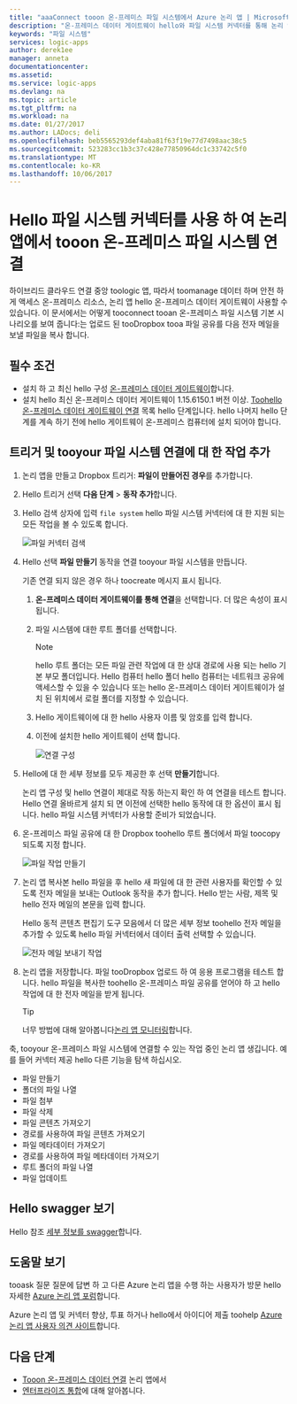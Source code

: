 ```yaml
---
title: "aaaConnect tooon 온-프레미스 파일 시스템에서 Azure 논리 앱 | Microsoft Docs"
description: "온-프레미스 데이터 게이트웨이 hello와 파일 시스템 커넥터를 통해 논리 앱 워크플로에서 tooon 온-프레미스 파일 시스템 연결"
keywords: "파일 시스템"
services: logic-apps
author: derek1ee
manager: anneta
documentationcenter: 
ms.assetid: 
ms.service: logic-apps
ms.devlang: na
ms.topic: article
ms.tgt_pltfrm: na
ms.workload: na
ms.date: 01/27/2017
ms.author: LADocs; deli
ms.openlocfilehash: beb5565293def4aba81f63f19e77d7498aac38c5
ms.sourcegitcommit: 523283cc1b3c37c428e77850964dc1c33742c5f0
ms.translationtype: MT
ms.contentlocale: ko-KR
ms.lasthandoff: 10/06/2017
---
```

# <a name="connect-tooon-premises-file-systems-from-logic-apps-with-hello-file-system-connector"></a>Hello 파일 시스템 커넥터를 사용 하 여 논리 앱에서 tooon 온-프레미스 파일 시스템 연결

하이브리드 클라우드 연결 중앙 toologic 앱, 따라서 toomanage 데이터 하며 안전 하 게 액세스 온-프레미스 리소스, 논리 앱 hello 온-프레미스 데이터 게이트웨이 사용할 수 있습니다. 이 문서에서는 어떻게 tooconnect tooan 온-프레미스 파일 시스템 기본 시나리오를 보여 줍니다:는 업로드 된 tooDropbox tooa 파일 공유를 다음 전자 메일을 보낼 파일을 복사 합니다.

## <a name="prerequisites"></a>필수 조건

- 설치 하 고 최신 hello 구성 [온-프레미스 데이터 게이트웨이](https://www.microsoft.com/download/details.aspx?id=53127)합니다.
- 설치 hello 최신 온-프레미스 데이터 게이트웨이 1.15.6150.1 버전 이상. [Toohello 온-프레미스 데이터 게이트웨이 연결](http://aka.ms/logicapps-gateway) 목록 hello 단계입니다. hello 나머지 hello 단계를 계속 하기 전에 hello 게이트웨이 온-프레미스 컴퓨터에 설치 되어야 합니다.

## <a name="add-trigger-and-actions-for-connecting-tooyour-file-system"></a>트리거 및 tooyour 파일 시스템 연결에 대 한 작업 추가

1. 논리 앱을 만들고 Dropbox 트리거: **파일이 만들어진 경우**를 추가합니다. 
2. Hello 트리거 선택 **다음 단계** > **동작 추가**합니다. 
3. Hello 검색 상자에 입력 `file system` hello 파일 시스템 커넥터에 대 한 지원 되는 모든 작업을 볼 수 있도록 합니다.

   ![파일 커넥터 검색](media/logic-apps-using-file-connector/search-file-connector.png)

2. Hello 선택 **파일 만들기** 동작을 연결 tooyour 파일 시스템을 만듭니다.

   기존 연결 되지 않은 경우 하나 toocreate 메시지 표시 됩니다.

   1. **온-프레미스 데이터 게이트웨이를 통해 연결**을 선택합니다. 더 많은 속성이 표시됩니다.
   2. 파일 시스템에 대한 루트 폴더를 선택합니다.
      
       > [!NOTE]
       > hello 루트 폴더는 모든 파일 관련 작업에 대 한 상대 경로에 사용 되는 hello 기본 부모 폴더입니다. Hello 컴퓨터 hello 폴더 hello 컴퓨터는 네트워크 공유에 액세스할 수 있을 수 있습니다 또는 hello 온-프레미스 데이터 게이트웨이가 설치 된 위치에서 로컬 폴더를 지정할 수 있습니다.

   3. Hello 게이트웨이에 대 한 hello 사용자 이름 및 암호를 입력 합니다.
   4. 이전에 설치한 hello 게이트웨이 선택 합니다.

       ![연결 구성](media/logic-apps-using-file-connector/create-file.png)

3. Hello에 대 한 세부 정보를 모두 제공한 후 선택 **만들기**합니다. 

   논리 앱 구성 및 hello 연결이 제대로 작동 하는지 확인 하 여 연결을 테스트 합니다. 
   Hello 연결 올바르게 설치 되 면 이전에 선택한 hello 동작에 대 한 옵션이 표시 됩니다. 
   hello 파일 시스템 커넥터가 사용할 준비가 되었습니다.

4. 온-프레미스 파일 공유에 대 한 Dropbox toohello 루트 폴더에서 파일 toocopy 되도록 지정 합니다.

   ![파일 작업 만들기](media/logic-apps-using-file-connector/create-file-filled.png)

5. 논리 앱 복사본 hello 파일을 후 hello 새 파일에 대 한 관련 사용자를 확인할 수 있도록 전자 메일을 보내는 Outlook 동작을 추가 합니다. Hello 받는 사람, 제목 및 hello 전자 메일의 본문을 입력 합니다. 

   Hello 동적 콘텐츠 편집기 도구 모음에서 더 많은 세부 정보 toohello 전자 메일을 추가할 수 있도록 hello 파일 커넥터에서 데이터 출력 선택할 수 있습니다.

   ![전자 메일 보내기 작업](media/logic-apps-using-file-connector/send-email.png)

6. 논리 앱을 저장합니다. 파일 tooDropbox 업로드 하 여 응용 프로그램을 테스트 합니다. hello 파일을 복사한 toohello 온-프레미스 파일 공유를 얻어야 하 고 hello 작업에 대 한 전자 메일을 받게 됩니다.

   > [!TIP] 
   > 너무 방법에 대해 알아봅니다[논리 앱 모니터링](../logic-apps/logic-apps-monitor-your-logic-apps.md)합니다.

축, tooyour 온-프레미스 파일 시스템에 연결할 수 있는 작업 중인 논리 앱 생깁니다. 예를 들어 커넥터 제공 hello 다른 기능을 탐색 하십시오.

- 파일 만들기
- 폴더의 파일 나열
- 파일 첨부
- 파일 삭제
- 파일 콘텐츠 가져오기
- 경로를 사용하여 파일 콘텐츠 가져오기
- 파일 메타데이터 가져오기
- 경로를 사용하여 파일 메타데이터 가져오기
- 루트 폴더의 파일 나열
- 파일 업데이트

## <a name="view-hello-swagger"></a>Hello swagger 보기
Hello 참조 [세부 정보를 swagger](/connectors/fileconnector/)합니다. 

## <a name="get-help"></a>도움말 보기

tooask 질문 질문에 답변 하 고 다른 Azure 논리 앱을 수행 하는 사용자가 방문 hello 자세한 [Azure 논리 앱 포럼](https://social.msdn.microsoft.com/Forums/en-US/home?forum=azurelogicapps)합니다.

Azure 논리 앱 및 커넥터 향상, 투표 하거나 hello에서 아이디어 제출 toohelp [Azure 논리 앱 사용자 의견 사이트](http://aka.ms/logicapps-wish)합니다.

## <a name="next-steps"></a>다음 단계

- [Tooon 온-프레미스 데이터 연결](../logic-apps/logic-apps-gateway-connection.md) 논리 앱에서
- [엔터프라이즈 통합](../logic-apps/logic-apps-enterprise-integration-overview.md)에 대해 알아봅니다.
